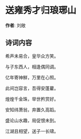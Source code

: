 # 送雍秀才归琅琊山

**作者**: 刘敞

## 诗词内容

希声未易合，皇华众方笑。

与子东西人，相逢偶同调。

亿年寄神觧，万里在心照。

此间岂容言，吾得安蓬藋。

煌煌千金珠，举世矜赏好。

安知纬萧翁，弃置久高蹈。

盛论山水趣，局促恨未到。

江湖且相望，送子一长啸。

